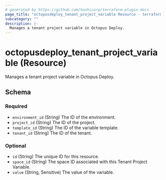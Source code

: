 ```yaml
---
# generated by https://github.com/hashicorp/terraform-plugin-docs
page_title: "octopusdeploy_tenant_project_variable Resource - terraform-provider-octopusdeploy"
subcategory: ""
description: |-
  Manages a tenant project variable in Octopus Deploy.
---
```


# octopusdeploy_tenant_project_variable (Resource)

Manages a tenant project variable in Octopus Deploy.



<!-- schema generated by tfplugindocs -->
## Schema

### Required

- `environment_id` (String) The ID of the environment.
- `project_id` (String) The ID of the project.
- `template_id` (String) The ID of the variable template.
- `tenant_id` (String) The ID of the tenant.

### Optional

- `id` (String) The unique ID for this resource.
- `space_id` (String) The space ID associated with this Tenant Project Variable.
- `value` (String, Sensitive) The value of the variable.


